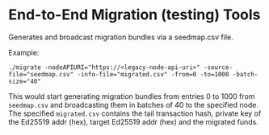 # End-to-End Migration (testing) Tools

Generates and broadcast migration bundles via a seedmap.csv file.

Example:

```
./migrate -nodeAPIURI="https://<legacy-node-api-uri>" -source-file="seedmap.csv" -info-file="migrated.csv" -from=0 -to=1000 -batch-size="40" 
```

This would start generating migration bundles from entries 0 to 1000 from `seedmap.csv` and broadcasting them in batches
of 40 to the specified node. The specified `migrated.csv` contains the tail transaction hash, private key of the Ed25519
addr (hex), target Ed25519 addr (hex) and the migrated funds.